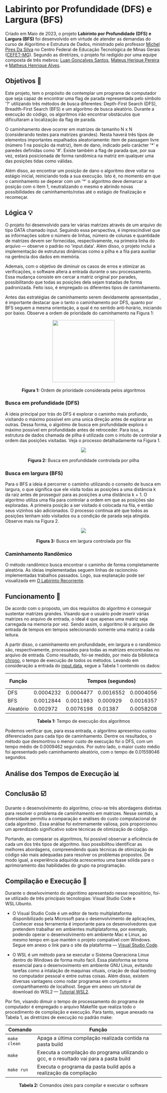 # Labirinto por Profundidade (DFS) e Largura (BFS)

Criado em Maio de 2023, o projeto <strong>Labirinto por Profundidade (DFS) e Largura (BFS)</strong> foi desenvolvido em virtude de atender as demandas do curso de Algoritimo e Estrutura de Dados, ministrado pelo professor <a href="https://github.com/mpiress" target="_blank">Michel Pires Da Silva</a> no Centro Federal de Educação Tecnológica de Minas Gerais (<a href="https://www.divinopolis.cefetmg.br/" target="_blank">CEFET-MG</a>). Segundo as diretrizes, o projeto foi redigido por uma equipe composta de três mebros: <a href="https://github.com/LuanLuL/" target="_blank">Luan Gonçalves Santos</a>, <a href="https://github.com/teuswx" target="_blank">Mateus Herique Pereira</a> e <a href="https://github.com/MatheuAlves/" target="_blank">Matheus Henrique Alves</a>.

## Objetivos 🎯

Este projeto, tem o propósito de contemplar um programa de computador que seja capaz de encontrar uma flag de parada representada pelo símbolo '?' utilizando três métodos de busca diferentes: Depth-First Search (DFS), Breadth-First Search (BFS) e um algoritmo de busca aleatório. Durante a execução do código, os algoritmos irão encontrar obstáculos que dificultaram a localização da flag de parada.

O caminhamento deve ocorrer em matrizes de tamanho N x N (considerando testes para matrizes grandes). Nesta haverá três tipos de elementos importantes espalhados aleatoriamente: item de passagem livre (número 1 na posição da matriz), item de dano, indicado pelo carácter '*' e paredes definidas como '#'. Existe também a flag de parada que, por sua vez, estará posicionada de forma randômica na matriz em qualquer uma das posições tidas como válidas.

Além disso, ao encontrar um posição de dano o algoritmo deve voltar no estágio inicial, reiniciando toda a sua  execução. Isto é, no momento em que o caminhamento se deperar com um '*' o algoritmo deve demarcar a posição com o item 1, neutralizando o mesmo e abrindo novas possibilidades de caminhamento/rotas até o estágio de finalização e recomeçar.

## Lógica :bulb:

O projeto foi desenvolvido para ler várias matrizes através de um arquivo do tipo DATA chamado input. Seguindo essa perspectiva, é imprescindível que as informações sobre o número de linhas, número de colunas e quantidade de matrizes devem ser fornecidas, respectivamente, na primeira linha do arquivo — observe o padrão no '<a hreft="https://github.com/LuanLuL/AEDS---Labirinto_DFS-BFS/blob/main/dataset/input.data">input.data</a>'.  Além disso, o projeto inclui a implementação de estruturas dinâmicas como a pilha e a fila para auxiliar na gerência dos dados em memória.

Ademais, com o objetivo de diminuir os casos de erros e otimizar as verificações, o software altera a entrada durante o seu processamento. Essa mudança consiste em cercar a matriz original por parades, possibilitando que todas as posições dela sejam tratadas de forma padronizada. Feito isso, é empregado os diferentes tipos de caminhamento.

Antes das estratégias de caminhamento serem devidamente apresentadas , é importante destacar que o tanto o caminhamento por DFS, quanto por BFS seguem a mesma orientação, a qual é no sentido anti-horário, iniciando por baixo. Observe a ordem de prioridade do caminhamento na Figura 1:
<br>
<p align="center">
    <img src="img/Figura_1-Orientacao.png" width="200px" height="200px"/>
    <br><br><strong>Figura 1:</strong> Ordem de prioridade considerada pelos algoritmos
</p>

### Busca em profundidade (DFS)

A ideia principal por trás do DFS é explorar o caminho mais profundo, visitando o máximo possível em uma unica direção antes de explorar as outras. Dessa forma, o algotimo de busca em profundidade explora o máximo possível em profundidade antes de retroceder. Para isso, a estrutura de dados chamada de pilha é utilizada com o intuito de controlar a ordem das posições visitadas. Veja o processo detalhadamente na Figura 1.
<br>
<p align="center">
    <img src="img/Figura_2-DFS.png" />
    <br><br><strong>Figura 2:</strong> Busca em profundidade controlada por pilha
</p>

### Busca em largura (BFS)

Para o BFS a ideia é percorrer o caminho utilizando o conseito de busca em largura, o que significa que ele visita todas as posições a uma distância k da raiz antes de prosseguir para as posições a uma distância k + 1. O algoritmo utiliza uma fila para controlar a ordem em que as posições são exploradas. A primeira posição a ser visitado é colocada na fila, e então seus vizinhos são adicionados. O processo continua até que todos as posições tenham sido visitados ou a condição de parada seja atingida. Observe mais na Figura 2.
<br>
<p align="center">
    <img src="img/Figura_3-BFS.png" />
    <br><br><strong>Figura 3:</strong> Busca em largura controlada por fila
</p>

### Caminhamento Randômico

O método randômico busca encontrar o caminho de forma completamente aleatória. As ideias implementadas seguem linhas de racioncínio implementadas trabalhos passados. Logo, sua explanação pode ser visualizada em [O Labirinto Recorrente](https://github.com/teuswx/O-Labirinto-Recorrente/blob/master/README.md).

## Funcionamento :hammer: 

De acordo com o proposto, um dos requisitos do algoritmo é conseguir sustentar matrizes grandes. Visando que o usuário pode inserir várias matrizes no arquivo de entrada, o ideal é que apenas uma matriz seja carregada na memoria por vez. Sendo assim, o algoritmo lê o arquivo de entrada de tempos em tempos selecionando somente uma matriz a cada leitura.

A partir disso, o caminhamento em profundidade, em largura e o randômico são, respectivamente, processados para todas as matrizes encontradas no arquivo de entrada. Como resultado, foi-se medido, por meio da biblioteca <a href="https://cplusplus.com/reference/chrono/">chrono</a>, o  tempo de execução de todos os métodos. Levando em consideração a entrada do <a href="https://github.com/LuanLuL/AEDS---Labirinto_DFS-BFS/blob/main/dataset/input.data">input.data</a>, segue a Tabela 1 contendo os dados:

<div align="center">
        <table>
            <thead>
                <tr>
                    <th><center>Função</center></th>
                    <th colspan="5"><center>Tempos (segundos)</center></th>
                    <th><center>Média (segundos)</center></th>
                </tr>
            </thead>
            <tbody>
                <tr>
                    <td>DFS</td>
                    <td>0.0004232</td>
                    <td>0.0004477</td>
                    <td>0.0016552</td>
                    <td>0.0004056</td>
                    <td>0.0017993</td>
                    <td>0.0009462</td>
                </tr>
                <tr>
                    <td>BFS</td>
                    <td>0.0012844</td>
                    <td>0.0011983</td>
                    <td>0.000929</td>
                    <td>0.0016357</td>
                    <td>0.0012859</td>
                    <td>0.00126666 </td>
                </tr>
                <tr>
                    <td>Aleatório</td>
                    <td>0.002972</td>
                    <td>0.0076198</td>
                    <td>0.01387</td>
                    <td>0.0058208</td>
                    <td>0.0466705</td>
                    <td>0.01559046</td>
                </tr>
            </tbody>
        </table>
        <p align="center">
            <b>Tabela 1:</b> Tempo de execução dos algoritmos
        </p>
    </div>

Podemos verificar que, para essa entrada, o algoritmo apresentou custou diferenciados para cada tipo de caminhamento. Dentre os resultados, o método que desmontrou o menor custo de execução foi o DFS, com um tempo médio de 0.0009462 segundos. Por outro lado, o maior custo médio foi apresentado pelo caminhamento aleatório, com o tempo de 0.01559046 segundos.

## Análise dos Tempos de Execução :bar_chart:

## Conclusão :ballot_box_with_check:

Durante o desenvolvimento do algoritmo, criou-se três abordagens distintas para resolver o problema de caminhamento em matrizes. Nesse sentido, a diversidade permitiu a comparação e análises do custo computacional de cada algoritmo . Essa análise foi extremamente valiosa, pois proporcionou um aprendizado significativo sobre técnicas de otimização de código.
    
Portando, ao comparar os algoritmos, foi possível observar a eficiência de cada  um dos três tipos de algoritmo. Isso possibilitou identificar as melhores abordagens, compreendendo quais técnicas de otimização de código são mais adequadas para resolver os problemas propostos. De modo igual, a experiência adquirida acrescentou uma base sólida para o aprimoramento das habilidades do grupo na programação.

## Compilação e Execução :electric_plug:

<p>
    Durante o deselvovimento do algoritimo apresentado nesse repositório, foi-se utilizado de três principais tecnologias: Visual Studio Code e WSL:Ubunto.
</p>
<ul>
    <li>    
        <p>
            O Visual Studio Code é um editor de texto multiplataforma disponibilizado pela Microsoft para o desenvolvimento de aplicações, Conhecer essa ferramenta é importante para os desenvolvedores que pretendem trabalhar em ambientes multiplataforma, por exemplo,  podendo operar o desenvolvimento em ambiente Mac e Linux, ao mesmo tempo em que mantém o projeto compatível com Windows. Segue em anexo o link para o site da plataforma — <a href="https://code.visualstudio.com/" target="_blank">Visual Studio Code</a>.
        </p>
    </li>
    <li>
        <p>O WSL é um método para se executar o Sistema Operaciona Linux dentro do Windows de forma muito facil. Essa platoforma se torna essencial para o desenvovimento em ambiente GNU Linux, evitando tarefas como a intalação de maquinas vituais, criação de dual booting no computador pessoal e entre outras coisas. Além disso, existem diversas vantagens como rodar programas em conjunto e compartihamento de localhost. Segue em anexo um  tutorial de download do WSL2 — <a href="https://youtu.be/hd6lxt5iVsg" target="_blank">Tutorial WSL2</a>.</p>
    </li>
</ul>


Por fim, visando dimuir o tempo de processamento do programa de computador é empregado o arquivo Makefile que realiza todo o procedimento de compilação e execução. Para tanto, segue anexado na Tabela 1, as diretrizes de execução no padrão make:

<div align="center">

| Comando                |  Função                                                                                           |                     
| -----------------------| ------------------------------------------------------------------------------------------------- |
|  `make clean`          | Apaga a última compilação realizada contida na pasta build                                        |
|  `make`                | Executa a compilação do programa utilizando o gcc, e o resultado vai para a pasta build           |
|  `make run`            | Executa o programa da pasta build após a realização da compilação                                |
</div>
<p align="center">
    <strong>Tabela 2:</strong> Comandos úteis para compilar e executar o software
</p>


